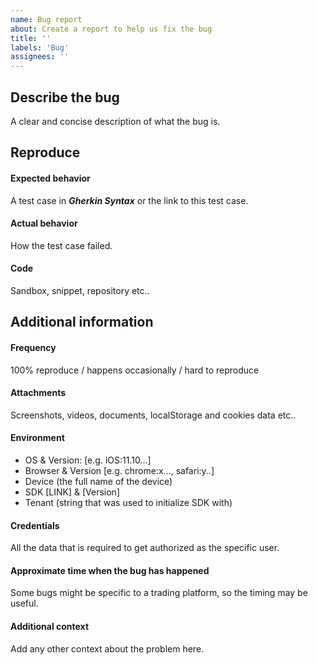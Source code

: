 ```yaml
---
name: Bug report
about: Create a report to help us fix the bug
title: ''
labels: 'Bug'
assignees: ''
---
```


## Describe the bug

A clear and concise description of what the bug is.

## Reproduce

#### Expected behavior

A test case in _**Gherkin Syntax**_ or the link to this test case.

#### Actual behavior

How the test case failed.

#### Code

Sandbox, snippet, repository etc..

## Additional information

#### Frequency

100% reproduce / happens occasionally / hard to reproduce

#### Attachments

Screenshots, videos, documents, localStorage and cookies data etc..

#### Environment

- OS & Version: [e.g. iOS:11.10...]
- Browser & Version [e.g. chrome:x..., safari:y..]
- Device (the full name of the device)
- SDK [LINK] & [Version]
- Tenant (string that was used to initialize SDK with)

#### Credentials

All the data that is required to get authorized as the specific user.

#### Approximate time when the bug has happened

Some bugs might be specific to a trading platform, so the timing may be useful.

#### Additional context

Add any other context about the problem here.
